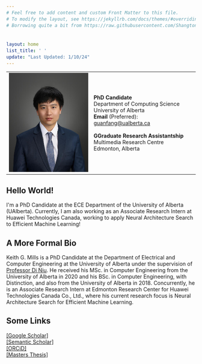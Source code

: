 ```yaml
---
# Feel free to add content and custom Front Matter to this file.
# To modify the layout, see https://jekyllrb.com/docs/themes/#overriding-theme-defaults
# Borrowing quite a bit from https://raw.githubusercontent.com/ShangtongZhang/ShangtongZhang.github.io/master/index.md


layout: home
list_title: ' '
update: "Last Updated: 1/10/24"
---
```



<table class="personal-info">
    <tbody>
        <tr>
        <td>
            <img src="/assets/profile.jpg" width="225" title="NYE'23 in Ottawa with family">
        </td>
        <td>
            <p>
                <b>PhD Candidate</b><br>
                Department of Computing Science <br>
                University of Alberta <br>
                <b>Email</b> (Preferred): <a href="guanfang@ualberta.ca">guanfang@ualberta.ca </a> <br>
                <br>
                <b>GGraduate Research Assistantship</b> <br>
                Multimedia Research Centre <br>
                Edmonton, Alberta<br>
                <!-- <b>Email</b>: <a href="keith.g.mills@huawei.com">keith.g.mills@huawei.com </a> <br> -->
            </p>
        </td>
        </tr>
    </tbody>
</table>

## Hello World!
I'm a PhD Candidate at the ECE Department of the University of Alberta (UAlberta).
Currently, I am also working as an Associate Research Intern at Huawei Technologies Canada, working to apply Neural Architecture Search to Efficient Machine Learning!

## A More Formal Bio
Keith G. Mills is a PhD Candidate at the Department of Electrical and Computer
Engineering at the University of Alberta under the supervision of
<a href="https://sites.ualberta.ca/~dniu/Homepage/Home.html">Professor Di Niu</a>. He received his MSc. in Computer Engineering from the
University of Alberta in 2020 and his BSc. in Computer Engineering, with
Distinction, and also from the University of Alberta in 2018. Concurrently, he
is an Associate Research Intern at Edmonton Research Center for Huawei
Technologies Canada Co., Ltd., where his current research focus is Neural Architecture Search for Efficient Machine Learning.

## Some Links
[[Google Scholar]](https://scholar.google.ca/citations?user=CBOD_ngAAAAJ&hl=en&oi=ao)<br>
[[Semantic Scholar]](https://www.semanticscholar.org/author/Keith-G.-Mills/2066263931)<br>
[[ORCiD]](https://orcid.org/0000-0001-6054-1798)<br>
[[Masters Thesis]](https://era.library.ualberta.ca/items/b3759c2a-c5ff-470a-9b66-09f2efbd8263)<br>

<div style="width:0px; margin:auto 0;">
<script type='text/javascript' id='clustrmaps' src='//cdn.clustrmaps.com/map_v2.js?cl=ffffff&w=222&t=m&d=N-UhLNh1aPr-MNvJ51WE7W80gYu6JH8niQ-sYwR71Tk&co=2d78ad&cmo=3acc3a&cmn=ff5353&ct=ffffff'></script>
</div>
